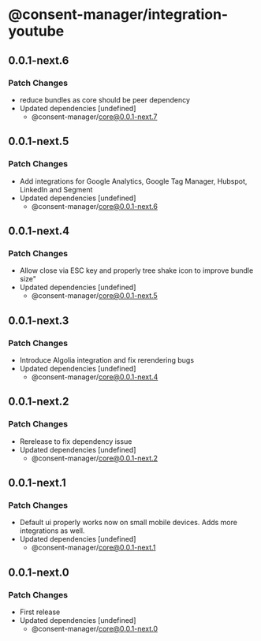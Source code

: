 # @consent-manager/integration-youtube

## 0.0.1-next.6

### Patch Changes

- reduce bundles as core should be peer dependency
- Updated dependencies [undefined]
  - @consent-manager/core@0.0.1-next.7

## 0.0.1-next.5

### Patch Changes

- Add integrations for Google Analytics, Google Tag Manager, Hubspot, LinkedIn and Segment
- Updated dependencies [undefined]
  - @consent-manager/core@0.0.1-next.6

## 0.0.1-next.4

### Patch Changes

- Allow close via ESC key and properly tree shake icon to improve bundle size"
- Updated dependencies [undefined]
  - @consent-manager/core@0.0.1-next.5

## 0.0.1-next.3

### Patch Changes

- Introduce Algolia integration and fix rerendering bugs
- Updated dependencies [undefined]
  - @consent-manager/core@0.0.1-next.4

## 0.0.1-next.2

### Patch Changes

- Rerelease to fix dependency issue
- Updated dependencies [undefined]
  - @consent-manager/core@0.0.1-next.2

## 0.0.1-next.1

### Patch Changes

- Default ui properly works now on small mobile devices. Adds more integrations as well.
- Updated dependencies [undefined]
  - @consent-manager/core@0.0.1-next.1

## 0.0.1-next.0

### Patch Changes

- First release
- Updated dependencies [undefined]
  - @consent-manager/core@0.0.1-next.0
